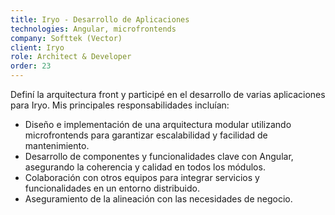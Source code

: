 ```yaml
---
title: Iryo - Desarrollo de Aplicaciones
technologies: Angular, microfrontends
company: Softtek (Vector)
client: Iryo
role: Architect & Developer
order: 23
---
```


Definí la arquitectura front y participé en el desarrollo de varias aplicaciones para Iryo. Mis principales responsabilidades incluían:

- Diseño e implementación de una arquitectura modular utilizando microfrontends para garantizar escalabilidad y facilidad de mantenimiento.
- Desarrollo de componentes y funcionalidades clave con Angular, asegurando la coherencia y calidad en todos los módulos.
- Colaboración con otros equipos para integrar servicios y funcionalidades en un entorno distribuido.
- Aseguramiento de la alineación con las necesidades de negocio.
